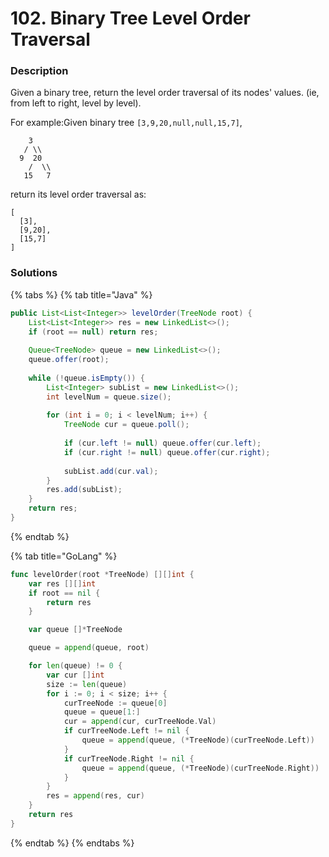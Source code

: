 # 102. Binary Tree Level Order Traversal

### Description

Given a binary tree, return the level order traversal of its nodes' values. \(ie, from left to right, level by level\).

For example:Given binary tree `[3,9,20,null,null,15,7]`,

```text
    3
   / \\
  9  20
    /  \\
   15   7

```

return its level order traversal as:

```text
[
  [3],
  [9,20],
  [15,7]
]
```

### Solutions

{% tabs %}
{% tab title="Java" %}
```java
public List<List<Integer>> levelOrder(TreeNode root) {
    List<List<Integer>> res = new LinkedList<>();
    if (root == null) return res;
    
    Queue<TreeNode> queue = new LinkedList<>();
    queue.offer(root);
    
    while (!queue.isEmpty()) {
        List<Integer> subList = new LinkedList<>();
        int levelNum = queue.size();
        
        for (int i = 0; i < levelNum; i++) {
            TreeNode cur = queue.poll();
            
            if (cur.left != null) queue.offer(cur.left);
            if (cur.right != null) queue.offer(cur.right);
            
            subList.add(cur.val);
        }
        res.add(subList);
    }
    return res;
}
```
{% endtab %}

{% tab title="GoLang" %}
```go
func levelOrder(root *TreeNode) [][]int {
	var res [][]int
	if root == nil {
		return res
	}

	var queue []*TreeNode

	queue = append(queue, root)

	for len(queue) != 0 {
		var cur []int
		size := len(queue)
		for i := 0; i < size; i++ {
			curTreeNode := queue[0]
			queue = queue[1:]
			cur = append(cur, curTreeNode.Val)
			if curTreeNode.Left != nil {
				queue = append(queue, (*TreeNode)(curTreeNode.Left))
			}
			if curTreeNode.Right != nil {
				queue = append(queue, (*TreeNode)(curTreeNode.Right))
			}
		}
		res = append(res, cur)
	}
	return res
}
```
{% endtab %}
{% endtabs %}

